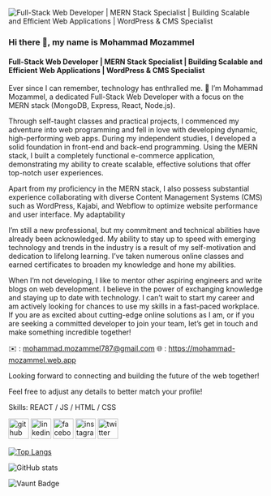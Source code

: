 ![Full-Stack Web Developer | MERN Stack Specialist | Building Scalable and Efficient Web Applications | WordPress & CMS Specialist]([https://ibb.co/7SLDzMt](https://ibb.co/7SLDzMt))
### Hi there 👋, my name is Mohammad Mozammel
#### Full-Stack Web Developer | MERN Stack Specialist | Building Scalable and Efficient Web Applications | WordPress & CMS Specialist

Ever since I can remember, technology has enthralled me. 👋 I’m Mohammad Mozammel, a dedicated Full-Stack Web Developer with a focus on the MERN stack (MongoDB, Express, React, Node.js).

Through self-taught classes and practical projects, I commenced my adventure into web programming and fell in love with developing dynamic, high-performing web apps. During my independent studies, I developed a solid foundation in front-end and back-end programming. Using the MERN stack, I built a completely functional e-commerce application, demonstrating my ability to create scalable, effective solutions that offer top-notch user experiences.

Apart from my proficiency in the MERN stack, I also possess substantial experience collaborating with diverse Content Management Systems (CMS) such as WordPress, Kajabi, and Webflow to optimize website performance and user interface. My adaptability 

I’m still a new professional, but my commitment and technical abilities have already been acknowledged. My ability to stay up to speed with emerging technology and trends in the industry is a result of my self-motivation and dedication to lifelong learning. I’ve taken numerous online classes and earned certificates to broaden my knowledge and hone my abilities.

When I’m not developing, I like to mentor other aspiring engineers and write blogs on web development. I believe in the power of exchanging knowledge and staying up to date with technology. I can’t wait to start my career and am actively looking for chances to use my skills in a fast-paced workplace. If you are as excited about cutting-edge online solutions as I am, or if you are seeking a committed developer to join your team, let’s get in touch and make something incredible together!

✉️ : mohammad.mozammel787@gmail.com
🌐 : https://mohammad-mozammel.web.app

Looking forward to connecting and building the future of the web together!

Feel free to adjust any details to better match your profile!

Skills: REACT / JS / HTML / CSS



[<img src='https://cdn.jsdelivr.net/npm/simple-icons@3.0.1/icons/github.svg' alt='github' height='40'>](https://github.com/mozammel787)  [<img src='https://cdn.jsdelivr.net/npm/simple-icons@3.0.1/icons/linkedin.svg' alt='linkedin' height='40'>](https://www.linkedin.com/in/mozammel787/)  [<img src='https://cdn.jsdelivr.net/npm/simple-icons@3.0.1/icons/facebook.svg' alt='facebook' height='40'>](https://www.facebook.com/mozammel787)  [<img src='https://cdn.jsdelivr.net/npm/simple-icons@3.0.1/icons/instagram.svg' alt='instagram' height='40'>](https://www.instagram.com/mozammel787/)  [<img src='https://cdn.jsdelivr.net/npm/simple-icons@3.0.1/icons/twitter.svg' alt='twitter' height='40'>](https://twitter.com/mozammel787)  

[![Top Langs](https://github-readme-stats.vercel.app/api/top-langs/?username=mozammel787)](https://github.com/anuraghazra/github-readme-stats)

![GitHub stats](https://github-readme-stats.vercel.app/api?username=mozammel787&show_icons=true&count_private=true)  

![Vaunt Badge](https://api.vaunt.dev/v1/github/entities/mozammel787/contributions?format=svg&private=true)  

